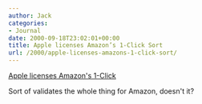 ```yaml
---
author: Jack
categories:
- Journal
date: 2000-09-18T23:02:01+00:00
title: Apple licenses Amazon’s 1-Click Sort
url: /2000/apple-licenses-amazons-1-click-sort/
---
```


[Apple licenses Amazon's 1-Click][1]

Sort of validates the whole thing for Amazon, doesn't it?

 [1]: http://news.cnet.com/news/0-1007-200-2811079.html?tag=st.ne.1002.thed.ni